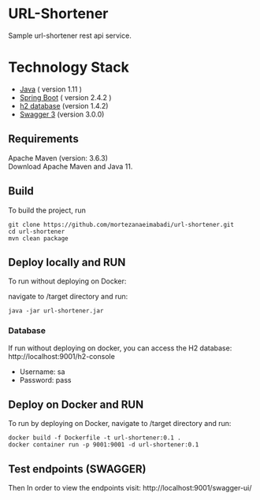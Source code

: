 # URL-Shortener
Sample url-shortener rest api service.
# Technology Stack

- [Java](https://www.java.com) ( version 1.11 )
- [Spring Boot](https://spring.io/projects/spring-boot) ( version 2.4.2 )
- [h2 database](https://www.h2database.com) (version 1.4.2)    
- [Swagger 3](https://swagger.io/specification/) (version 3.0.0)

## Requirements 
Apache Maven (version: 3.6.3)<br/>
Download Apache Maven and Java 11.

## Build
To build the project, run

```shell script
git clone https://github.com/mortezanaeimabadi/url-shortener.git
cd url-shortener
mvn clean package
```

## Deploy locally and RUN
To run without deploying on Docker:

navigate to /target directory and run:
```shell script 
java -jar url-shortener.jar
```
### Database
If run without deploying on docker, 
you can access the H2 database:
 http://localhost:9001/h2-console

- Username: sa
- Password: pass

## Deploy on Docker and RUN
To run by deploying on Docker, 
navigate to /target directory and run:
```shell script
docker build -f Dockerfile -t url-shortener:0.1 .
docker container run -p 9001:9001 -d url-shortener:0.1
```

## Test endpoints (SWAGGER)
Then 
In order to view the endpoints visit: 
http://localhost:9001/swagger-ui/











